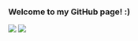 ### Welcome to my GitHub page! :)
![](https://media.tenor.com/D_a33w6CVKcAAAAC/miffy-classics-miffy.gif)
![](https://media.giphy.com/media/v1.Y2lkPTc5MGI3NjExM3JiN2czaGNmYWtwbHM0MzRwenZwOGMxMDU5anQ2Zm43MWVvNGNmaSZlcD12MV9pbnRlcm5hbF9naWZfYnlfaWQmY3Q9cw/INd63Bonea3kgC68D5/giphy.gif)
